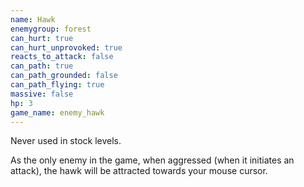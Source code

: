 ```yaml
---
name: Hawk
enemygroup: forest
can_hurt: true
can_hurt_unprovoked: true
reacts_to_attack: false
can_path: true
can_path_grounded: false
can_path_flying: true
massive: false
hp: 3
game_name: enemy_hawk
---
```


Never used in stock levels.

As the only enemy in the game, when aggressed (when it initiates an attack), the hawk will be attracted towards your mouse cursor.
